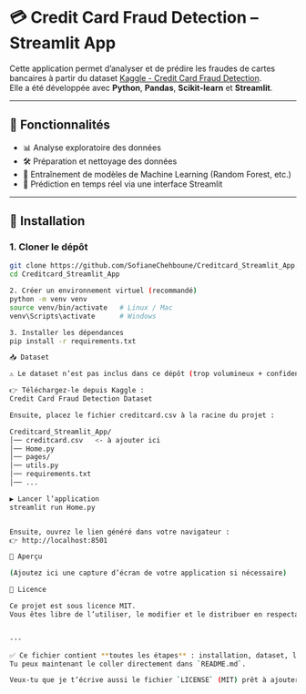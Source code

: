 # 💳 Credit Card Fraud Detection – Streamlit App

Cette application permet d’analyser et de prédire les fraudes de cartes bancaires à partir du dataset [Kaggle - Credit Card Fraud Detection](https://www.kaggle.com/mlg-ulb/creditcardfraud).  
Elle a été développée avec **Python**, **Pandas**, **Scikit-learn** et **Streamlit**.

---

## 🚀 Fonctionnalités
- 📊 Analyse exploratoire des données  
- 🛠️ Préparation et nettoyage des données  
- 🧠 Entraînement de modèles de Machine Learning (Random Forest, etc.)  
- 🔮 Prédiction en temps réel via une interface Streamlit  

---

## 📂 Installation

### 1. Cloner le dépôt
```bash
git clone https://github.com/SofianeChehboune/Creditcard_Streamlit_App.git
cd Creditcard_Streamlit_App

2. Créer un environnement virtuel (recommandé)
python -m venv venv
source venv/bin/activate   # Linux / Mac
venv\Scripts\activate      # Windows

3. Installer les dépendances
pip install -r requirements.txt

📥 Dataset

⚠️ Le dataset n’est pas inclus dans ce dépôt (trop volumineux + confidentialité).

👉 Téléchargez-le depuis Kaggle :
Credit Card Fraud Detection Dataset

Ensuite, placez le fichier creditcard.csv à la racine du projet :

Creditcard_Streamlit_App/
│── creditcard.csv   <- à ajouter ici
│── Home.py
│── pages/
│── utils.py
│── requirements.txt
│── ...

▶️ Lancer l’application
streamlit run Home.py


Ensuite, ouvrez le lien généré dans votre navigateur :
👉 http://localhost:8501

📸 Aperçu

(Ajoutez ici une capture d’écran de votre application si nécessaire)

📜 Licence

Ce projet est sous licence MIT.
Vous êtes libre de l’utiliser, le modifier et le distribuer en respectant les termes de la licence.


---

✅ Ce fichier contient **toutes les étapes** : installation, dataset, lancement, aperçu, licence.  
Tu peux maintenant le coller directement dans `README.md`.  

Veux-tu que je t’écrive aussi le fichier `LICENSE` (MIT) prêt à ajouter dans ton repo pour que GitHub affiche automatiquement le badge ?
